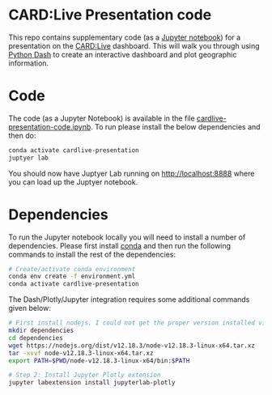 # CARD:Live Presentation code

This repo contains supplementary code (as a [Jupyter notebook][]) for a presentation on the [CARD:Live][] dashboard. This will walk you through using [Python Dash][] to create an interactive dashboard and plot geographic information.

# Code

The code (as a Jupyter Notebook) is available in the file [cardlive-presentation-code.ipynb][]. To run please install the below dependencies and then do:

```bash
conda activate cardlive-presentation
juptyer lab
```

You should now have Juptyer Lab running on <http://localhost:8888> where you can load up the Juptyer notebook.

# Dependencies

To run the Jupyter notebook locally you will need to install a number of dependencies. Please first install [conda][] and then run the following commands to install the rest of the dependencies:

```bash
# Create/activate conda environment
conda env create -f environment.yml
conda activate cardlive-presentation
```

The Dash/Plotly/Jupyter integration requires some additional commands given below:

```bash
# First install nodejs. I could not get the proper version installed via conda so I am installing from the website.
mkdir dependencies
cd dependencies
wget https://nodejs.org/dist/v12.18.3/node-v12.18.3-linux-x64.tar.xz
tar -xvvf node-v12.18.3-linux-x64.tar.xz
export PATH=$PWD/node-v12.18.3-linux-x64/bin:$PATH

# Step 2: Install Jupyter Plotly extension
jupyter labextension install jupyterlab-plotly
```

[CARD:Live]: https://card.mcmaster.ca/live
[Python Dash]: https://plotly.com/dash/
[cardlive-presentation-code.ipynb]: cardlive-presentation-code.ipynb
[Jupyter notebook]: https://jupyter.org/
[conda]: https://docs.conda.io/en/latest/miniconda.html
